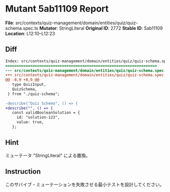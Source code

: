 # Mutant 5ab11109 Report

**File**: src/contexts/quiz-management/domain/entities/quiz/quiz-schema.spec.ts
**Mutator**: StringLiteral
**Original ID**: 2772
**Stable ID**: 5ab11109
**Location**: L12:10–L12:23

## Diff

```diff
Index: src/contexts/quiz-management/domain/entities/quiz/quiz-schema.spec.ts
===================================================================
--- src/contexts/quiz-management/domain/entities/quiz/quiz-schema.spec.ts	original
+++ src/contexts/quiz-management/domain/entities/quiz/quiz-schema.spec.ts	mutated #2772
@@ -8,9 +8,9 @@
   type QuizInput,
   QuizSchema,
 } from "./quiz-schema";
 
-describe("Quiz Schema", () => {
+describe("", () => {
   const validBooleanSolution = {
     id: "solution-123",
     value: true,
   };
```

## Hint

ミューテータ "StringLiteral" による置換。

## Instruction

このサバイブ・ミューテーションを失敗させる最小テストを設計してください。
